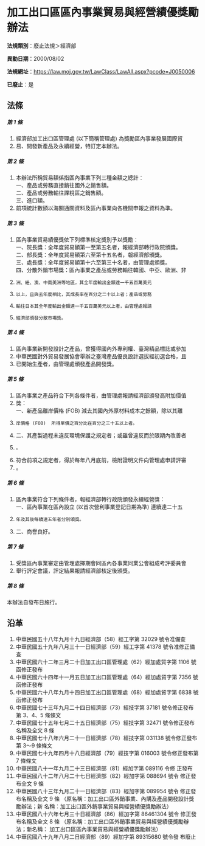 # 加工出口區區內事業貿易與經營績優獎勵辦法

**法規類別**：廢止法規＞經濟部

**異動日期**：2000/08/02  

**法規網址**：https://law.moj.gov.tw/LawClass/LawAll.aspx?pcode=J0050006

**已廢止**：是



## 法條
##### 第 1 條
1. 經濟部加工出口區管理處 (以下簡稱管理處) 為獎勵區內事業發展國際貿
1. 易、開發新產品及永續經營，特訂定本辦法。

##### 第 2 條
1. 本辦法所稱貿易額係指區內事業下列三種金額之總計：  
一、產品或勞務直接銷往國外之銷售額。  
二、產品或勞務輸往課稅區之銷售額。  
三、進口額。
1. 前項統計數額以海關通關資料及區內事業向各機關申報之資料為準。

##### 第 3 條
1. 區內事業貿易績優獎依下列標準核定獎別予以獎勵：  
一、院長獎：全年度貿易額第一至第五名者，報經濟部轉行政院頒獎。  
二、部長獎：全年度貿易額第六至第十五名者，報經濟部頒獎。  
三、處長獎：全年度貿易額第十六至第三十名者，由管理處頒獎。  
四、分散外銷市場獎：區內事業之產品或勞務輸往韓國、中亞、歐洲、非
1.     洲、紐、澳、中南美洲等地區，其全年度輸出金額達一千五百萬美元
1.     以上，且與去年度相比，其成長率在百分之二十以上者；產品或勞務
1.     輸往日本其全年度輸出金額達一千五百萬美元以上者，由管理處報請
1.     經濟部頒發分散市場獎。

##### 第 4 條
1. 區內事業新開發設計之產品，曾獲得國內外專利權、臺灣精品標誌或參加
1. 中華民國對外貿易發展協會舉辦之臺灣產品優良設計選拔經初選合格，且
1. 已開始生產者，由管理處頒發產品開發獎。

##### 第 5 條
1. 區內事業之產品符合下列各條件者，由管理處報請經濟部頒發高附加價值
1. 獎：  
一、新產品離岸價格 (FOB)  減去其國內外原材料成本之餘額，除以其離
1.     岸價格 (FOB)  所得單價之百分比在百分之三十五以上者。
1. 二、其產製過程未違反環境保護之規定者；或雖曾違反而於限期內改善者
1.     。
1. 符合前項之規定者，得於每年八月底前，檢附證明文件向管理處申請評審
1. 。

##### 第 6 條
1. 區內事業符合下列條件者，報經濟部轉行政院頒發永續經營獎：  
一、區內事業在區內設立 (以首次營利事業登記日期為準) 連續達二十五
1.     年及其後每續達五年者分別頒獎。
1. 二、商譽良好。

##### 第 7 條
1. 受獎區內事業審定由管理處擇期會同區內各事業同業公會組成考評委員會
1. 舉行評定會議，評定結果報請經濟部核定後頒獎。

##### 第 8 條
本辦法自發布日施行。

## 沿革
1. 中華民國五十八年九月十九日經濟部（58）經工字第 32029  號令准備查
1. 中華民國五十九年八月三十一日經濟部（59）經工字第 41378  號令准修正備查
1. 中華民國六十二年三月二十日加工出口區管理處（62）經加處貿字第 1106 號函修正發布
1. 中華民國六十四年十一月五日加工出口區管理處（64）經加處貿字第 7356 號函修正發布
1. 中華民國六十八年九月十四日加工出口區管理處（68）經加處貿字第 6838 號函修正發布
1. 中華民國七十三年九月二十四日經濟部（73）經技字第 37181  號令修正發布第 3、4、5  條條文
1. 中華民國七十五年七月二十五日經濟部（75）經技字第 32471  號令修正發布名稱及全文 8  條
1. 中華民國七十八年六月二十一日經濟部（78）經技字第 031138 號令修正發布第 3～9 條條文
1. 中華民國七十九年四月十八日經濟部（79）經技字第 016003 號令修正發布第 7  條條文
1.  中華民國八十一年九月二十三日經濟部（81）經加字第 089116 令修  正發布
1.  中華民國八十二年八月二十七日經濟部（82）經加字第 088694 號令  修正發布全文 9  條
1.  中華民國八十三年九月二十一日經濟部（83）經加字第 089954 號令  修正發布名稱及全文 9  條  （原名稱：加工出口區外銷事業、內購及產品開發設計獎勵辦法；新  名稱：加工出口區外銷事業貿易與經營績優獎勵辦法）
1.  中華民國八十六年七月三十日經濟部（86）經加字第 86461304 號令  修正發布名稱及全文 8  條  （原名稱：加工出口區外銷事業貿易與經營績優獎勵辦法；新名稱：  加工出口區區內事業貿易與經營績優獎勵辦法）
1.  中華民國八十九年八月二日經濟部（89）經加字第 89315680 號令發  布廢止
